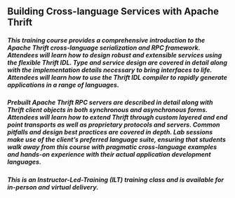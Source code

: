 ## Building Cross-language Services with Apache Thrift

##### This training course provides a comprehensive introduction to the Apache Thrift cross-language serialization and RPC framework. Attendees will learn how to design robust and extensible services using the flexible Thrift IDL. Type and service design are covered in detail along with the implementation details necessary to bring interfaces to life. Attendees will learn how to use the Thrift IDL compiler to rapidly generate applications in a range of languages.

##### Prebuilt Apache Thrift RPC servers are described in detail along with Thrift client objects in both synchronous and asynchronous forms. Attendees will learn how to extend Thrift through custom layered and end point transports as well as proprietary protocols and servers. Common pitfalls and design best practices are covered in depth. Lab sessions make use of the client’s preferred language suite, ensuring that students walk away from this course with pragmatic cross-language examples and hands-on experience with their actual application development languages.

##### This is an Instructor-Led-Training (ILT) training class and is available for in-person and virtual delivery.
